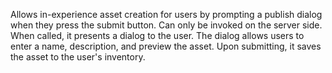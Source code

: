 Allows in-experience asset creation for users by prompting a publish
dialog when they press the submit button. Can only be invoked on the
server side. When called, it presents a dialog to the user. The dialog
allows users to enter a name, description, and preview the asset. Upon
submitting, it saves the asset to the user's inventory.